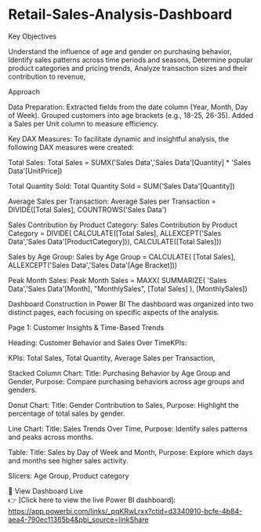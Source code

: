 # Retail-Sales-Analysis-Dashboard
Key Objectives

Understand the influence of age and gender on purchasing behavior,
Identify sales patterns across time periods and seasons,
Determine popular product categories and pricing trends,
Analyze transaction sizes and their contribution to revenue,

Approach

Data Preparation:
Extracted fields from the date column (Year, Month, Day of Week).
Grouped customers into age brackets (e.g., 18-25, 26-35).
Added a Sales per Unit column to measure efficiency.

Key DAX Measures:
To facilitate dynamic and insightful analysis, the following DAX measures were created:

Total Sales:
Total Sales = SUMX('Sales Data','Sales Data'[Quantity] * 'Sales Data'[UnitPrice])

Total Quantity Sold:
Total Quantity Sold = SUM('Sales Data'[Quantity])

Average Sales per Transaction:
Average Sales per Transaction = DIVIDE([Total Sales], COUNTROWS('Sales Data')

Sales Contribution by Product Category:
Sales Contribution by Product Category = DIVIDE(
    CALCULATE([Total Sales], ALLEXCEPT('Sales Data','Sales Data'[ProductCategory])),
    CALCULATE([Total Sales]))

Sales by Age Group:
Sales by Age Group = CALCULATE(
    [Total Sales],
    ALLEXCEPT('Sales Data','Sales Data'[Age Bracket]))

Peak Month Sales:
Peak Month Sales = MAXX(
    SUMMARIZE(
        'Sales Data','Sales Data'[Month],
        "MonthlySales", [Total Sales]
    ),
    [MonthlySales])

Dashboard Construction in Power BI
The dashboard was organized into two distinct pages, each focusing on specific aspects of the analysis.

Page 1: Customer Insights & Time-Based Trends

Heading: Customer Behavior and Sales Over TimeKPIs:

KPIs:
Total Sales,
Total Quantity,
Average Sales per Transaction,

Stacked Column Chart:
Title: Purchasing Behavior by Age Group and Gender,
Purpose: Compare purchasing behaviors across age groups and genders.

Donut Chart:
Title: Gender Contribution to Sales,
Purpose: Highlight the percentage of total sales by gender.

Line Chart:
Title: Sales Trends Over Time,
Purpose: Identify sales patterns and peaks across months.

Table:
Title: Sales by Day of Week and Month,
Purpose: Explore which days and months see higher sales activity.

Slicers:
Age Group,
Product category

🔗 View Dashboard Live  
👉 [Click here to view the live Power BI dashboard]: https://app.powerbi.com/links/_pqKRwLrxx?ctid=d3340910-bcfe-4b84-aea4-790ec11365b4&pbi_source=linkShare
